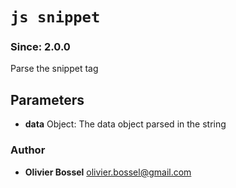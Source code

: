 


<!-- @namespace    sugar.js.docblock.tags -->

# ```js snippet ```
### Since: 2.0.0

Parse the snippet tag

## Parameters

- **data**  Object: The data object parsed in the string




### Author
- **Olivier Bossel** <a href="mailto:olivier.bossel@gmail.com">olivier.bossel@gmail.com</a> 



